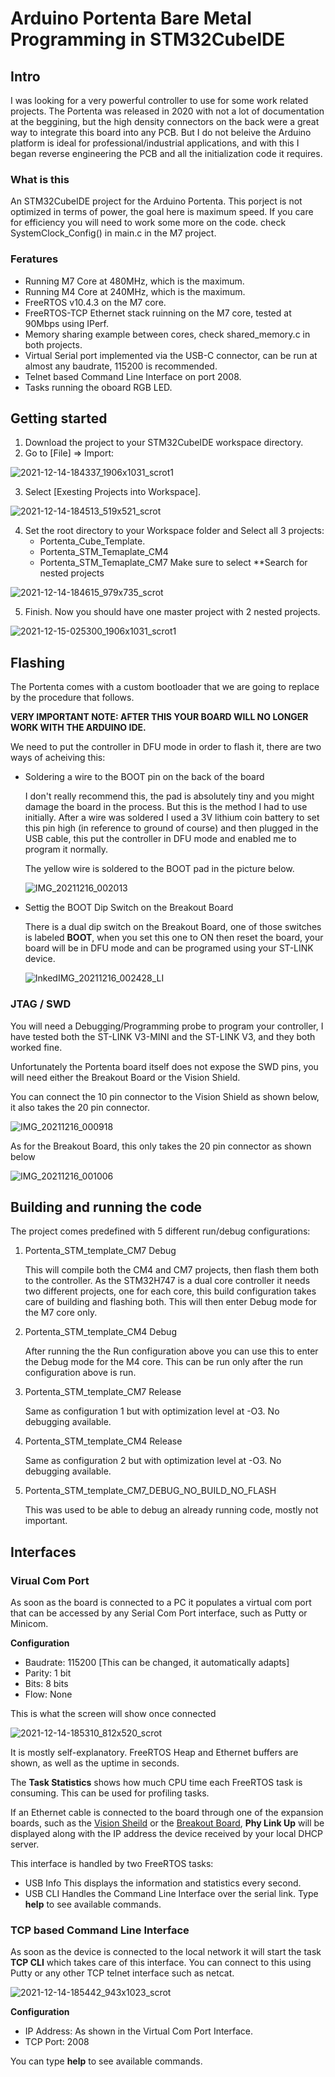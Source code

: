 # Arduino Portenta Bare Metal Programming in STM32CubeIDE

## Intro
I was looking for a very powerful controller to use for some work related projects.
The Portenta was released in 2020 with not a lot of documentation at the beggining, but the high density connectors on the back were a great way to integrate this board into any PCB. But I do not beleive the Arduino platform is ideal for professional/industrial applications, and with this I began reverse engineering the PCB and all the initialization code it requires.

### What is this
An STM32CubeIDE project for the Arduino Portenta.
This porject is not optimized in terms of power, the goal here is maximum speed.
If you care for efficiency you will need to work some more on the code. check SystemClock_Config() in main.c in the M7 project.

### Feratures
* Running M7 Core at 480MHz, which is the maximum.
* Running M4 Core at 240MHz, which is the maximum.
* FreeRTOS v10.4.3 on the M7 core.
* FreeRTOS-TCP Ethernet stack ruinning on the M7 core, tested at 90Mbps using IPerf.
* Memory sharing example between cores, check shared_memory.c in both projects.
* Virtual Serial port implemented via the USB-C connector, can be run at almost any baudrate, 115200 is recommended.
* Telnet based Command Line Interface on port 2008.
* Tasks running the oboard RGB LED.

## Getting started
1. Download the project to your STM32CubeIDE workspace directory.
2. Go to [File] => Import:

![2021-12-14-184337_1906x1031_scrot1](https://user-images.githubusercontent.com/7383226/146091494-44419878-2078-4ca2-b530-502ce14fed97.png)

3. Select [Exesting Projects into Workspace].

![2021-12-14-184513_519x521_scrot](https://user-images.githubusercontent.com/7383226/146091617-ce6f3fe6-e28d-4745-8ecb-ba4f3a68515d.png)

4. Set the root directory to your Workspace folder and Select all 3 projects:
    * Portenta_Cube_Template.
    * Portenta_STM_Temaplate_CM4
    * Portenta_STM_Temaplate_CM7
    Make sure to select **Search for nested projects
     
![2021-12-14-184615_979x735_scrot](https://user-images.githubusercontent.com/7383226/146092033-cf786f9c-1f3d-4266-b99a-332bce17257c.png)

5. Finish. Now you should have one master project with 2 nested projects.

![2021-12-15-025300_1906x1031_scrot1](https://user-images.githubusercontent.com/7383226/146092267-195c7046-f69e-4175-8df7-6c1f00f82630.png)

## Flashing
The Portenta comes with a custom bootloader that we are going to replace by the procedure that follows.

**VERY IMPORTANT NOTE: AFTER THIS YOUR BOARD WILL NO LONGER WORK WITH THE ARDUINO IDE.**

We need to put the controller in DFU mode in order to flash it, there are two ways of acheiving this:
* Soldering a wire to the BOOT pin on the back of the board

   I don't really recommend this, the pad is absolutely tiny and you might damage the board in the process. But this is the method I had to use initially.
   After a wire was soldered I used a 3V lithium coin battery to set this pin high (in reference to ground of course) and then plugged in the USB cable, this put the controller in DFU mode and enabled me to program it normally.
   
   The yellow wire is soldered to the BOOT pad in the picture below.
   
  ![IMG_20211216_002013](https://user-images.githubusercontent.com/7383226/146274212-ca32e639-b9c9-4231-bfba-ef05b15946c6.jpg)
 
* Settig the BOOT Dip Switch on the Breakout Board

   There is a dual dip switch on the Breakout Board, one of those switches is labeled **BOOT**, when you set this one to ON then reset the board, your board will be in DFU mode and can be programed using your ST-LINK device.
   
   ![InkedIMG_20211216_002428_LI](https://user-images.githubusercontent.com/7383226/146274455-69720184-693a-4910-a472-e5c8985a98b5.jpg)

### JTAG / SWD
You will need a Debugging/Programming probe to program your controller, I have tested both the ST-LINK V3-MINI and the ST-LINK V3, and they both worked fine.

Unfortunately the Portenta board itself does not expose the SWD pins, you will need either the Breakout Board or the Vision Shield.

You can connect the 10 pin connector to the Vision Shield as shown below, it also takes the 20 pin connector.

![IMG_20211216_000918](https://user-images.githubusercontent.com/7383226/146273555-d65ff611-9928-40ba-8130-32899d3fb5fb.jpg)

As for the Breakout Board, this only takes the 20 pin connector as shown below

![IMG_20211216_001006](https://user-images.githubusercontent.com/7383226/146273598-3ecbef03-bdd0-401e-a4c1-40a74d6f0ddc.jpg)



## Building and running the code
The project comes predefined with 5 different run/debug configurations:
1. Portenta_STM_template_CM7 Debug

    This will compile both the CM4 and CM7 projects, then flash them both to the controller.
    As the STM32H747 is a dual core controller it needs two different projects, one for each core, this build configuration takes care of building and flashing both.
    This will then enter Debug mode for the M7 core only.
2. Portenta_STM_template_CM4 Debug

    After running the the Run configuration above you can use this to enter the Debug mode for the M4 core.
    This can be run only after the run configuration above is run.
3. Portenta_STM_template_CM7 Release

    Same as configuration 1 but with optimization level at -O3. No debugging available.
4. Portenta_STM_template_CM4 Release

    Same as configuration 2 but with optimization level at -O3. No debugging available.
5. Portenta_STM_template_CM7_DEBUG_NO_BUILD_NO_FLASH

    This was used to be able to debug an already running code, mostly not important.

## Interfaces
### Virual Com Port
As soon as the board is connected to a PC it populates a virtual com port that can be accessed by any Serial Com Port interface, such as Putty or Minicom.

**Configuration**
* Baudrate: 115200 [This can be changed, it automatically adapts]
* Parity:   1 bit
* Bits:     8 bits
* Flow:     None

This is what the screen will show once connected

![2021-12-14-185310_812x520_scrot](https://user-images.githubusercontent.com/7383226/146254288-5aa96e72-bf8c-4159-ba62-718cebc34230.png)

It is mostly self-explanatory. FreeRTOS Heap and Ethernet buffers are shown, as well as the uptime in seconds.

The **Task Statistics** shows how much CPU time each FreeRTOS task is consuming. This can be used for profiling tasks.

If an Ethernet cable is connected to the board through one of the expansion boards, such as the [Vision Sheild](https://www.arduino.cc/pro/hardware/product/portenta-vision-shield) or the [Breakout Board](https://www.arduino.cc/pro/hardware/product/portenta-breakout), **Phy Link Up** will be displayed along with the IP address the device received by your local DHCP server.

This interface is handled by two FreeRTOS tasks:
* USB Info
   This displays the information and statistics every second.
* USB CLI
   Handles the Command Line Interface over the serial link. Type **help** to see available commands.

### TCP based Command Line Interface
As soon as the device is connected to the local network it will start the task **TCP CLI** which takes care of this interface. You can connect to this using Putty or any other TCP telnet interface such as netcat.

![2021-12-14-185442_943x1023_scrot](https://user-images.githubusercontent.com/7383226/146257847-9616442d-49a8-4c97-a57d-c44291e2bb93.png)

**Configuration**
* IP Address: As shown in the Virtual Com Port Interface.
* TCP Port: 2008

You can type **help** to see available commands.

